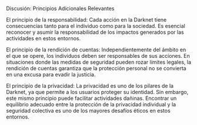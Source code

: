 Discusión: Principios Adicionales Relevantes

El principio de la responsabilidad:
Cada acción en la Darknet tiene consecuencias tanto para el individuo como para la sociedad. Es esencial reconocer y asumir la responsabilidad de los impactos generados por las actividades en estos entornos.

El principio de la rendición de cuentas:
Independientemente del ámbito en el que se opere, los individuos deben ser responsables de sus acciones. En situaciones donde las medidas de seguridad pueden rozar límites legales, la rendición de cuentas garantiza que la protección personal no se convierta en una excusa para evadir la justicia.

El principio de la privacidad:
La privacidad es uno de los pilares de la Darknet, ya que permite a los usuarios proteger su identidad. Sin embargo, este mismo principio puede facilitar actividades dañinas. Encontrar un equilibrio adecuado entre la protección de la privacidad individual y la seguridad colectiva es uno de los mayores desafíos éticos en estos entornos.
